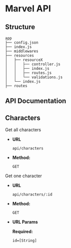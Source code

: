 # Marvel API

## Structure

```
app
├── config.json
├── index.js
├── middlewares
├── resources
│   ├── resourceX
│   │   ├── controller.js
│   │   ├── index.js
│   │   ├── routes.js
│   │   └── validations.js
│   └── index.js
├── routes
```

## API Documentation

## **Characters**

Get all characters

- **URL**

  `api/characters`

- **Method:**

  `GET`

Get one character

- **URL**

  `api/characters/:id`

- **Method:**

  `GET`

* **URL Params**

  **Required:**

  `id=[String]`
